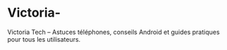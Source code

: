 # Victoria-
Victoria Tech – Astuces téléphones, conseils Android et guides pratiques pour tous les utilisateurs.
